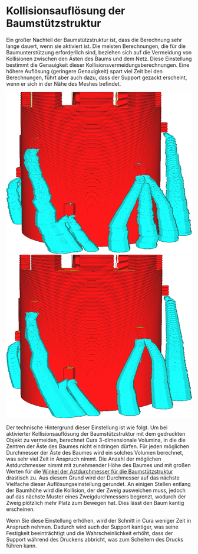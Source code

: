 Kollisionsauflösung der Baumstützstruktur
====
Ein großer Nachteil der Baumstützstruktur ist, dass die Berechnung sehr lange dauert, wenn sie aktiviert ist. Die meisten Berechnungen, die für die Baumunterstützung erforderlich sind, beziehen sich auf die Vermeidung von Kollisionen zwischen den Ästen des Baums und dem Netz. Diese Einstellung bestimmt die Genauigkeit dieser Kollisionsvermeidungsberechnungen. Eine höhere Auflösung (geringere Genauigkeit) spart viel Zeit bei den Berechnungen, führt aber auch dazu, dass der Support gezackt erscheint, wenn er sich in der Nähe des Meshes befindet.

<!--screenshot {
"image_path": "support_tree_collision_resolution_lo.png",
"models": [{"script": "castle_low.scad"}],
"camera_position": [-128, -63, 30],
"settings": {
    "z_seam_position": "backright",
    "support_enable": true,
    "support_structure": "tree",
    "support_tree_collision_resolution": 0.2
},
"colours": 32
}-->
<!--screenshot {
"image_path": "support_tree_collision_resolution_hi.png",
"models": [{"script": "castle_low.scad"}],
"camera_position": [-128, -63, 30],
"settings": {
    "z_seam_position": "backright",
    "support_enable": true,
    "support_structure": "tree",
    "support_tree_collision_resolution": 0.02
},
"colours": 32
}-->
![Eine niedrige Auflösung (0,2 mm) führt dazu, dass die Äste kantig werden.](../../../articles/images/support_tree_collision_resolution_lo.png)
![Eine hohe Auflösung (0,02 mm) erzeugt glatte Äste](../../../articles/images/support_tree_collision_resolution_hi.png)

Der technische Hintergrund dieser Einstellung ist wie folgt. Um bei aktivierter Kollisionsauflösung der Baumstützstruktur mit dem gedruckten Objekt zu vermeiden, berechnet Cura 3-dimensionale Volumina, in die die Zentren der Äste des Baumes nicht eindringen dürfen. Für jeden möglichen Durchmesser der Äste des Baumes wird ein solches Volumen berechnet, was sehr viel Zeit in Anspruch nimmt. Die Anzahl der möglichen Astdurchmesser nimmt mit zunehmender Höhe des Baumes und mit großen Werten für die [Winkel der Astdurchmesser für die Baumstützstruktur](support_tree_branch_diameter_angle.md) drastisch zu. Aus diesem Grund wird der Durchmesser auf das nächste Vielfache dieser Auflösungseinstellung gerundet. An einigen Stellen entlang der Baumhöhe wird die Kollision, der der Zweig ausweichen muss, jedoch auf das nächste Muster eines Zweigdurchmessers begrenzt, wodurch der Zweig plötzlich mehr Platz zum Bewegen hat. Dies lässt den Baum kantig erscheinen.

Wenn Sie diese Einstellung erhöhen, wird der Schnitt in Cura weniger Zeit in Anspruch nehmen. Dadurch wird auch der Support kantiger, was seine Festigkeit beeinträchtigt und die Wahrscheinlichkeit erhöht, dass der Support während des Druckens abbricht, was zum Scheitern des Drucks führen kann.